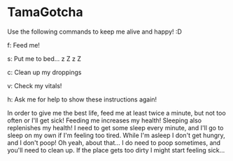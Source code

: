 # TamaGotcha

Use the following commands to keep me alive and happy! :D

f:  Feed me!

s:  Put me to bed... z Z z Z

c:  Clean up my droppings

v:  Check my vitals!

h:  Ask me for help to show these instructions again!


In order to give me the best life, feed me at least twice a minute,
but not too often or I'll get sick! Feeding me increases my health!
Sleeping also replenishes my health! I need to get some sleep every minute,
and I'll go to sleep on my own if I'm feeling too tired.
While I'm asleep I don't get hungry, and I don't poop!
Oh yeah, about that... I do need to poop sometimes, and you'll need to clean up.
If the place gets too dirty I might start feeling sick...
